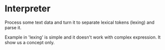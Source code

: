 # Interpreter

Process some text data and turn it to separate lexical tokens (lexing) and parse it.

Example in 'lexing' is simple and it doesn't work with complex expression. It show us a concept only.